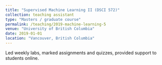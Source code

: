 ```yaml
---
title: "Supervised Machine Learning II (DSCI 572)"
collection: teaching assistant
type: "Masters / graduate course"
permalink: /teaching/2019-machine-learning-5
venue: "University of British Columbia"
date: 2019-01-01
location: "Vancouver, British Columbia"
---
```


Led weekly labs, marked assignments and quizzes, provided support to students online.